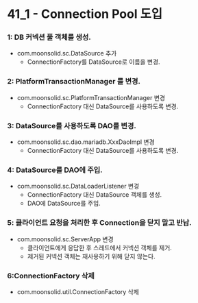 # 41_1 - Connection Pool 도입



### 1: DB 커넥션 풀 객체를 생성.

- com.moonsolid.sc.DataSource 추가
  - ConnectionFactory를 DataSource로 이름을 변경.
  
### 2: PlatformTransactionManager 를 변경.

- com.moonsolid.sc.PlatformTransactionManager 변경
  - ConnectionFactory 대신 DataSource를 사용하도록 변경.

### 3: DataSource를 사용하도록 DAO를 변경.

- com.moonsolid.sc.dao.mariadb.XxxDaoImpl 변경
  - ConnectionFactory 대신 DataSource를 사용하도록 변경.
  
### 4: DataSource를 DAO에 주입.

- com.moonsolid.sc.DataLoaderListener 변경
  - ConnectionFactory 대신 DataSource 객체를 생성.
  - DAO에 DataSource를 주입.
  
### 5: 클라이언트 요청을 처리한 후 Connection을 닫지 말고 반납.

- com.moonsolid.sc.ServerApp 변경
  - 클라이언트에게 응답한 후 스레드에서 커넥션 객체를 제거.
  - 제거된 커넥션 객체는 재사용하기 위해 닫지 않는다.
  

###  6:ConnectionFactory 삭제

- com.moonsolid.util.ConnectionFactory 삭제